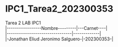 # IPC1_Tarea2_202300353
Tarea 2 LAB IPC1<br>
|-----------------Nombre---------|---Carnet----|<br>
|--------------------------------|-------------|<br>
|-Jonathan Eliud Jeronimo Salguero-|-202300353-|
